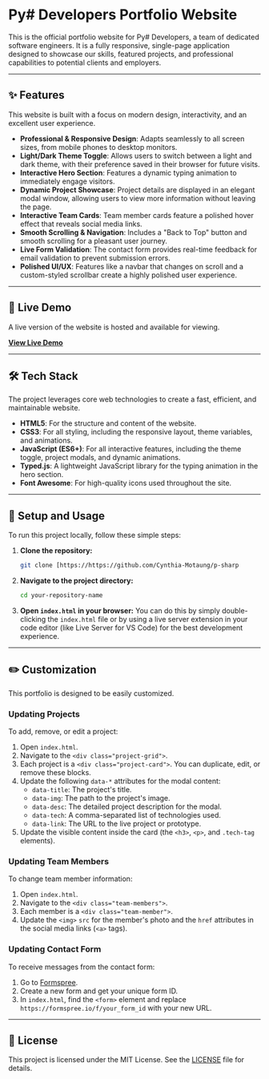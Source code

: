 # Py# Developers Portfolio Website

This is the official portfolio website for Py# Developers, a team of dedicated software engineers. It is a fully responsive, single-page application designed to showcase our skills, featured projects, and professional capabilities to potential clients and employers.

---

## ✨ Features

This website is built with a focus on modern design, interactivity, and an excellent user experience.

* **Professional & Responsive Design**: Adapts seamlessly to all screen sizes, from mobile phones to desktop monitors.
* **Light/Dark Theme Toggle**: Allows users to switch between a light and dark theme, with their preference saved in their browser for future visits.
* **Interactive Hero Section**: Features a dynamic typing animation to immediately engage visitors.
* **Dynamic Project Showcase**: Project details are displayed in an elegant modal window, allowing users to view more information without leaving the page.
* **Interactive Team Cards**: Team member cards feature a polished hover effect that reveals social media links.
* **Smooth Scrolling & Navigation**: Includes a "Back to Top" button and smooth scrolling for a pleasant user journey.
* **Live Form Validation**: The contact form provides real-time feedback for email validation to prevent submission errors.
* **Polished UI/UX**: Features like a navbar that changes on scroll and a custom-styled scrollbar create a highly polished user experience.

---

## 🚀 Live Demo

A live version of the website is hosted and available for viewing.

**[View Live Demo](https://https://p-sharp.vercel.app/)**

---

## 🛠️ Tech Stack

The project leverages core web technologies to create a fast, efficient, and maintainable website.

* **HTML5**: For the structure and content of the website.
* **CSS3**: For all styling, including the responsive layout, theme variables, and animations.
* **JavaScript (ES6+)**: For all interactive features, including the theme toggle, project modals, and dynamic animations.
* **Typed.js**: A lightweight JavaScript library for the typing animation in the hero section.
* **Font Awesome**: For high-quality icons used throughout the site.

---

## 🚀 Setup and Usage

To run this project locally, follow these simple steps:

1.  **Clone the repository:**
    ```bash
    git clone [https://https://github.com/Cynthia-Motaung/p-sharp
    ```
2.  **Navigate to the project directory:**
    ```bash
    cd your-repository-name
    ```
3.  **Open `index.html` in your browser:**
    You can do this by simply double-clicking the `index.html` file or by using a live server extension in your code editor (like Live Server for VS Code) for the best development experience.

---

## ✏️ Customization

This portfolio is designed to be easily customized.

### Updating Projects

To add, remove, or edit a project:

1.  Open `index.html`.
2.  Navigate to the `<div class="project-grid">`.
3.  Each project is a `<div class="project-card">`. You can duplicate, edit, or remove these blocks.
4.  Update the following `data-*` attributes for the modal content:
    * `data-title`: The project's title.
    * `data-img`: The path to the project's image.
    * `data-desc`: The detailed project description for the modal.
    * `data-tech`: A comma-separated list of technologies used.
    * `data-link`: The URL to the live project or prototype.
5.  Update the visible content inside the card (the `<h3>`, `<p>`, and `.tech-tag` elements).

### Updating Team Members

To change team member information:

1.  Open `index.html`.
2.  Navigate to the `<div class="team-members">`.
3.  Each member is a `<div class="team-member">`.
4.  Update the `<img>` `src` for the member's photo and the `href` attributes in the social media links (`<a>` tags).

### Updating Contact Form

To receive messages from the contact form:

1.  Go to [Formspree](https://formspree.io/).
2.  Create a new form and get your unique form ID.
3.  In `index.html`, find the `<form>` element and replace `https://formspree.io/f/your_form_id` with your new URL.

---

## 📄 License

This project is licensed under the MIT License. See the [LICENSE](LICENSE) file for details.
